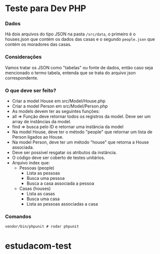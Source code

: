 # Teste para Dev PHP

### Dados

Há dois arquivos do tipo JSON na pasta `/src/data`, o primeiro é o houses.json que contém os dados das casas e o segundo `people.json` que contém os moradores das casas.


### Considerações

Vamos tratar os JSON como "tabelas" ou fonte de dados, então caso seja mencionado o termo tabela, entenda que se trata do arquivo json correspondente.

### O que deve ser feito?

- Criar a model House em src/Model/House.php
- Criar a model Person em src/Model/Person.php
- As models devem ter as seguintes funções:
 - all => Função deve retornar todos os registros da model. Deve ser um array de instâncias da model.
 - find => busca pelo ID e retornar uma instância da model
- Na model House, deve ter o método "people" que retornar um lista de Person ligados ao House.
- Na model Person, deve ter um método "house" que retorna a House associada.
- Deve ser possível resgatar os atributos da instância.
- O código deve ser coberto de testes unitários.
- Arquivo index que:
  - Pessoas (people)
    - Lista as pessoas
    - Busca uma pessoa
    - Busca a casa associada a pessoa
  - Casas (houses)
    - Lista as casas
    - Busca uma casa
    - Lista as pessoas associadas a casa

### Comandos

```
vendor/bin/phpunit # rodar phpunit
```
# estudacom-test
